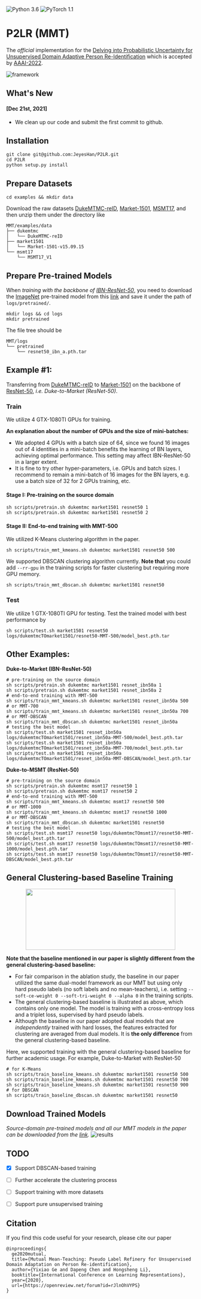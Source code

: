 ![Python 3.6](https://img.shields.io/badge/python-3.6-blue.svg)
![PyTorch 1.1](https://img.shields.io/badge/pytorch-1.1-yellow.svg)

# P2LR (MMT)

The *official* implementation for the [Delving into Probabilistic Uncertainty for Unsupervised Domain Adaptive Person Re-Identification](https://openreview.net/forum?id=rJlnOhVYPS) which is accepted by [AAAI-2022](https://aaai.org/Conferences/AAAI-22/).


![framework](figs/framework.png)

## What's New

#### [Dec 21st, 2021]
+ We clean up our code and submit the first commit to github.

## Installation

```shell
git clone git@github.com:JeyesHan/P2LR.git
cd P2LR
python setup.py install
```

## Prepare Datasets

```shell
cd examples && mkdir data
```
Download the raw datasets [DukeMTMC-reID](https://arxiv.org/abs/1609.01775), [Market-1501](https://www.cv-foundation.org/openaccess/content_iccv_2015/papers/Zheng_Scalable_Person_Re-Identification_ICCV_2015_paper.pdf), [MSMT17](https://arxiv.org/abs/1711.08565),
and then unzip them under the directory like
```
MMT/examples/data
├── dukemtmc
│   └── DukeMTMC-reID
├── market1501
│   └── Market-1501-v15.09.15
└── msmt17
    └── MSMT17_V1
```

## Prepare Pre-trained Models
When *training with the backbone of [IBN-ResNet-50](https://arxiv.org/abs/1807.09441)*, you need to download the [ImageNet](http://www.image-net.org/) pre-trained model from this [link](https://drive.google.com/drive/folders/1thS2B8UOSBi_cJX6zRy6YYRwz_nVFI_S) and save it under the path of `logs/pretrained/`.
```shell
mkdir logs && cd logs
mkdir pretrained
```
The file tree should be
```
MMT/logs
└── pretrained
    └── resnet50_ibn_a.pth.tar
```

## Example #1:
Transferring from [DukeMTMC-reID](https://arxiv.org/abs/1609.01775) to [Market-1501](https://www.cv-foundation.org/openaccess/content_iccv_2015/papers/Zheng_Scalable_Person_Re-Identification_ICCV_2015_paper.pdf) on the backbone of [ResNet-50](https://arxiv.org/abs/1512.03385), *i.e. Duke-to-Market (ResNet-50)*.

### Train
We utilize 4 GTX-1080TI GPUs for training.

**An explanation about the number of GPUs and the size of mini-batches:**
+ We adopted 4 GPUs with a batch size of 64, since we found 16 images out of 4 identities in a mini-batch benefits the learning of BN layers, achieving optimal performance. This setting may affect IBN-ResNet-50 in a larger extent.
+ It is fine to try other hyper-parameters, i.e. GPUs and batch sizes. I recommend to remain a mini-batch of 16 images for the BN layers, e.g. use a batch size of 32 for 2 GPUs training, etc.

#### Stage I: Pre-training on the source domain

```shell
sh scripts/pretrain.sh dukemtmc market1501 resnet50 1
sh scripts/pretrain.sh dukemtmc market1501 resnet50 2
```

#### Stage II: End-to-end training with MMT-500 
We utilized K-Means clustering algorithm in the paper.

```shell
sh scripts/train_mmt_kmeans.sh dukemtmc market1501 resnet50 500
```

We supported DBSCAN clustering algorithm currently.
**Note that** you could add `--rr-gpu` in the training scripts for faster clustering but requiring more GPU memory.

```shell
sh scripts/train_mmt_dbscan.sh dukemtmc market1501 resnet50
```

### Test
We utilize 1 GTX-1080TI GPU for testing.
Test the trained model with best performance by
```shell
sh scripts/test.sh market1501 resnet50 logs/dukemtmcTOmarket1501/resnet50-MMT-500/model_best.pth.tar
```



## Other Examples:
**Duke-to-Market (IBN-ResNet-50)**
```shell
# pre-training on the source domain
sh scripts/pretrain.sh dukemtmc market1501 resnet_ibn50a 1
sh scripts/pretrain.sh dukemtmc market1501 resnet_ibn50a 2
# end-to-end training with MMT-500
sh scripts/train_mmt_kmeans.sh dukemtmc market1501 resnet_ibn50a 500
# or MMT-700
sh scripts/train_mmt_kmeans.sh dukemtmc market1501 resnet_ibn50a 700
# or MMT-DBSCAN
sh scripts/train_mmt_dbscan.sh dukemtmc market1501 resnet_ibn50a 
# testing the best model
sh scripts/test.sh market1501 resnet_ibn50a logs/dukemtmcTOmarket1501/resnet_ibn50a-MMT-500/model_best.pth.tar
sh scripts/test.sh market1501 resnet_ibn50a logs/dukemtmcTOmarket1501/resnet_ibn50a-MMT-700/model_best.pth.tar
sh scripts/test.sh market1501 resnet_ibn50a logs/dukemtmcTOmarket1501/resnet_ibn50a-MMT-DBSCAN/model_best.pth.tar
```
**Duke-to-MSMT (ResNet-50)**
```shell
# pre-training on the source domain
sh scripts/pretrain.sh dukemtmc msmt17 resnet50 1
sh scripts/pretrain.sh dukemtmc msmt17 resnet50 2
# end-to-end training with MMT-500
sh scripts/train_mmt_kmeans.sh dukemtmc msmt17 resnet50 500
# or MMT-1000
sh scripts/train_mmt_kmeans.sh dukemtmc msmt17 resnet50 1000
# or MMT-DBSCAN
sh scripts/train_mmt_dbscan.sh dukemtmc market1501 resnet50 
# testing the best model
sh scripts/test.sh msmt17 resnet50 logs/dukemtmcTOmsmt17/resnet50-MMT-500/model_best.pth.tar
sh scripts/test.sh msmt17 resnet50 logs/dukemtmcTOmsmt17/resnet50-MMT-1000/model_best.pth.tar
sh scripts/test.sh msmt17 resnet50 logs/dukemtmcTOmsmt17/resnet50-MMT-DBSCAN/model_best.pth.tar
```

## General Clustering-based Baseline Training
<div align=center><img width="400" height="163" src="figs/baseline.png"/></div>

**Note that the baseline mentioned in our paper is slightly different from the general clustering-based baseline:**
+ For fair comparison in the ablation study, the baseline in our paper utilized the same dual-model framework as our MMT but using only hard pseudo labels (no soft labels and no mean-teachers), i.e. setting `--soft-ce-weight 0 --soft-tri-weight 0 --alpha 0` in the training scripts.
+ The general clustering-based baseline is illustrated as above, which contains only one model. The model is training with a cross-entropy loss and a triplet loss, supervised by hard pseudo labels.
+ Although the baseline in our paper adopted dual models that are *independently* trained with hard losses, the features extracted for clustering are averaged from dual models. It is **the only difference** from the general clustering-based baseline.

Here, we supported training with the general clustering-based baseline for further academic usage.
For example, Duke-to-Market with ResNet-50
```shell
# for K-Means
sh scripts/train_baseline_kmeans.sh dukemtmc market1501 resnet50 500
sh scripts/train_baseline_kmeans.sh dukemtmc market1501 resnet50 700
sh scripts/train_baseline_kmeans.sh dukemtmc market1501 resnet50 900
# for DBSCAN
sh scripts/train_baseline_dbscan.sh dukemtmc market1501 resnet50 
```


## Download Trained Models
*Source-domain pre-trained models and all our MMT models in the paper can be downloaded from the [link](https://drive.google.com/open?id=1WC4JgbkaAr40uEew_JEqjUxgKIiIQx-W).*
![results](figs/results.png)

## TODO
- [x] Support DBSCAN-based training
- [ ] Further accelerate the clustering process
- [ ] Support training with more datasets
- [ ] Support pure unsupervised training 


## Citation
If you find this code useful for your research, please cite our paper
```
@inproceedings{
  ge2020mutual,
  title={Mutual Mean-Teaching: Pseudo Label Refinery for Unsupervised Domain Adaptation on Person Re-identification},
  author={Yixiao Ge and Dapeng Chen and Hongsheng Li},
  booktitle={International Conference on Learning Representations},
  year={2020},
  url={https://openreview.net/forum?id=rJlnOhVYPS}
}
```
